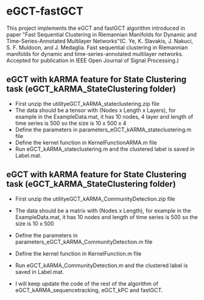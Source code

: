 # eGCT-fastGCT
This project implements the eGCT and fastGCT algorithm introduced in paper "Fast Sequential Clustering in Riemannian Manifolds for Dynamic and Time-Series-Annotated Multilayer 
Networks"(C. Ye, K. Slavakis, J. Nakuci, S. F. Muldoon, and J. Medaglia. Fast sequential clustering in Riemannian manifolds for dynamic and time-series-annotated multilayer networks. Accepted for publication in IEEE Open Journal of Signal Processing.)

## eGCT with kARMA feature for State Clustering task (eGCT_kARMA_StateClustering folder)
* First unzip the utilityeGCT_kARMA_stateclustering.zip file
* The data should be a tensor with (Nodes x Length x Layers), for example in the ExampleData.mat, it has 10 nodes, 4 layer and length of time series is 500 so the size is 10 x 500 x 4
* Define the parameters in parameters_eGCT_kARMA_stateclustering.m file
* Define the kernel function in KernelFunctionARMA.m file
* Run eGCT_kARMA_stateclustering.m and the clustered label is saved in Label.mat.


## eGCT with kARMA feature for State Clustering task (eGCT_kARMA_StateClustering folder)
* First unzip the utilityeGCT_kARMA_CommunityDetection.zip file
* The data should be a matrix with (Nodes x Length), for example in the ExampleData.mat, it has 10 nodes and length of time series is 500 so the size is 10 x 500
* Define the parameters in parameters_eGCT_kARMA_CommunityDetection.m file
* Define the kernel function in KernelFunction.m file
* Run eGCT_kARMA_CommunityDetection.m and the clustered label is saved in Label.mat.

* I will keep update the code of the rest of the algorithm of eGCT_kARMA_sequencetracking, eGCT_kPC and fastGCT.
